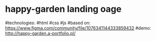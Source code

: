 # happy-garden landing oage
#technologies:
#html
#css
#js
#based on: https://www.figma.com/community/file/1076341144333859432
#demo: http://happy-garden.a-portfolio.pl/
